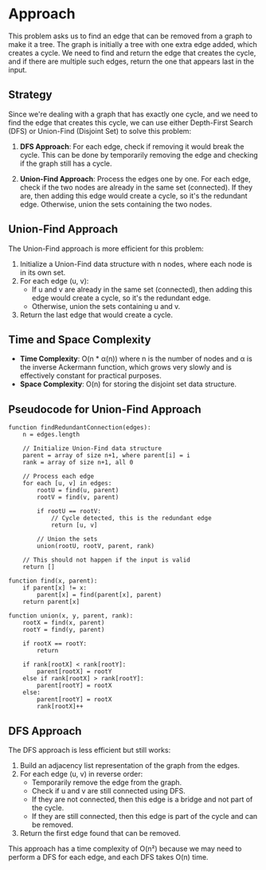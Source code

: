 # Approach

This problem asks us to find an edge that can be removed from a graph to make it a tree. The graph is initially a tree with one extra edge added, which creates a cycle. We need to find and return the edge that creates the cycle, and if there are multiple such edges, return the one that appears last in the input.

## Strategy
Since we're dealing with a graph that has exactly one cycle, and we need to find the edge that creates this cycle, we can use either Depth-First Search (DFS) or Union-Find (Disjoint Set) to solve this problem:

1. **DFS Approach**: For each edge, check if removing it would break the cycle. This can be done by temporarily removing the edge and checking if the graph still has a cycle.

2. **Union-Find Approach**: Process the edges one by one. For each edge, check if the two nodes are already in the same set (connected). If they are, then adding this edge would create a cycle, so it's the redundant edge. Otherwise, union the sets containing the two nodes.

## Union-Find Approach
The Union-Find approach is more efficient for this problem:

1. Initialize a Union-Find data structure with n nodes, where each node is in its own set.
2. For each edge (u, v):
   - If u and v are already in the same set (connected), then adding this edge would create a cycle, so it's the redundant edge.
   - Otherwise, union the sets containing u and v.
3. Return the last edge that would create a cycle.

## Time and Space Complexity
- **Time Complexity**: O(n * α(n)) where n is the number of nodes and α is the inverse Ackermann function, which grows very slowly and is effectively constant for practical purposes.
- **Space Complexity**: O(n) for storing the disjoint set data structure.

## Pseudocode for Union-Find Approach
```
function findRedundantConnection(edges):
    n = edges.length
    
    // Initialize Union-Find data structure
    parent = array of size n+1, where parent[i] = i
    rank = array of size n+1, all 0
    
    // Process each edge
    for each [u, v] in edges:
        rootU = find(u, parent)
        rootV = find(v, parent)
        
        if rootU == rootV:
            // Cycle detected, this is the redundant edge
            return [u, v]
        
        // Union the sets
        union(rootU, rootV, parent, rank)
    
    // This should not happen if the input is valid
    return []

function find(x, parent):
    if parent[x] != x:
        parent[x] = find(parent[x], parent)
    return parent[x]

function union(x, y, parent, rank):
    rootX = find(x, parent)
    rootY = find(y, parent)
    
    if rootX == rootY:
        return
    
    if rank[rootX] < rank[rootY]:
        parent[rootX] = rootY
    else if rank[rootX] > rank[rootY]:
        parent[rootY] = rootX
    else:
        parent[rootY] = rootX
        rank[rootX]++
```

## DFS Approach
The DFS approach is less efficient but still works:

1. Build an adjacency list representation of the graph from the edges.
2. For each edge (u, v) in reverse order:
   - Temporarily remove the edge from the graph.
   - Check if u and v are still connected using DFS.
   - If they are not connected, then this edge is a bridge and not part of the cycle.
   - If they are still connected, then this edge is part of the cycle and can be removed.
3. Return the first edge found that can be removed.

This approach has a time complexity of O(n²) because we may need to perform a DFS for each edge, and each DFS takes O(n) time.
